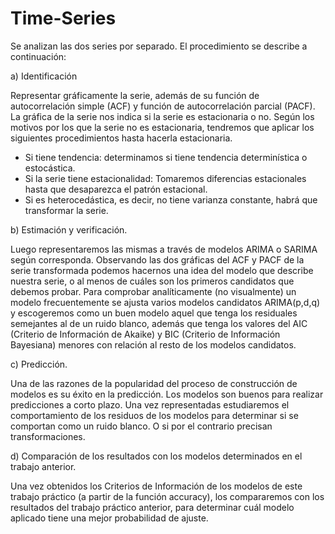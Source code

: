 # Time-Series

Se analizan las dos series por separado. El procedimiento se describe a continuación:

a) Identificación

Representar gráficamente la serie, además de su función de autocorrelación simple (ACF) y función de autocorrelación parcial (PACF).
La gráfica de la serie nos indica si la serie es estacionaria o no.
Según los motivos por los que la serie no es estacionaria, tendremos que aplicar los siguientes procedimientos hasta hacerla estacionaria.
- Si tiene tendencia: determinamos si tiene tendencia determinística o estocástica.
- Si la serie tiene estacionalidad: Tomaremos diferencias estacionales hasta que desaparezca el patrón estacional.
- Si es heterocedástica, es decir, no tiene varianza constante, habrá que transformar la serie.

b) Estimación y verificación.

Luego representaremos las mismas a través de modelos ARIMA o SARIMA según corresponda.
Observando las dos gráficas del ACF y PACF de la serie transformada podemos hacernos una idea del modelo que describe nuestra serie, o al menos de cuáles son los primeros candidatos que debemos probar.
Para comprobar analíticamente (no visualmente) un modelo frecuentemente se ajusta varios modelos candidatos ARIMA(p,d,q) y escogeremos como un buen modelo aquel que tenga los residuales semejantes al de un ruido blanco, además que tenga los valores del AIC (Criterio de Información de Akaike) y BIC (Criterio de Información Bayesiana) menores con relación al resto de los modelos candidatos.

c) Predicción.

Una de las razones de la popularidad del proceso de construcción de modelos es su éxito en la predicción. Los modelos son buenos para realizar predicciones a corto plazo. Una vez representadas estudiaremos el comportamiento de los residuos de los modelos para determinar si se comportan como un ruido blanco. O si por el contrario precisan transformaciones.

d) Comparación de los resultados con los modelos determinados en el trabajo anterior.

Una vez obtenidos los Criterios de Información de los modelos de este trabajo práctico (a partir de la función accuracy), los compararemos con los resultados del trabajo práctico anterior, para determinar cuál modelo aplicado tiene una mejor probabilidad de ajuste.

